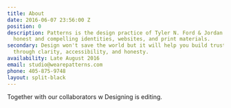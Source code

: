 ```yaml
---
title: About
date: 2016-06-07 23:56:00 Z
position: 0
description: Patterns is the design practice of Tyler N. Ford & Jordan Hayes. We create
  honest and compelling identities, websites, and print materials.
secondary: Design won't save the world but it will help you build trust and loy­al­ty
  through clar­i­ty, ac­ces­si­bil­ity, and honesty.
availability: Late August 2016
email: studio@wearepatterns.com
phone: 405-875-9748
layout: split-black
---
```


Together with our collaborators w
Designing is editing.